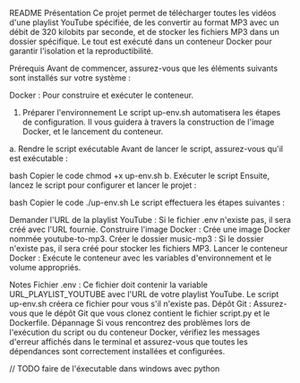README
Présentation
Ce projet permet de télécharger toutes les vidéos d'une playlist YouTube spécifiée, de les convertir au format MP3 avec un débit de 320 kilobits par seconde, et de stocker les fichiers MP3 dans un dossier spécifique. Le tout est exécuté dans un conteneur Docker pour garantir l'isolation et la reproductibilité.

Prérequis
Avant de commencer, assurez-vous que les éléments suivants sont installés sur votre système :

Docker : Pour construire et exécuter le conteneur.

1. Préparer l'environnement
Le script up-env.sh automatisera les étapes de configuration. Il vous guidera à travers la construction de l'image Docker, et le lancement du conteneur.

a. Rendre le script exécutable
Avant de lancer le script, assurez-vous qu'il est exécutable :

bash
Copier le code
chmod +x up-env.sh
b. Exécuter le script
Ensuite, lancez le script pour configurer et lancer le projet :

bash
Copier le code
./up-env.sh
Le script effectuera les étapes suivantes :

Demander l'URL de la playlist YouTube : Si le fichier .env n'existe pas, il sera créé avec l'URL fournie.
Construire l'image Docker : Crée une image Docker nommée youtube-to-mp3.
Créer le dossier music-mp3 : Si le dossier n'existe pas, il sera créé pour stocker les fichiers MP3.
Lancer le conteneur Docker : Exécute le conteneur avec les variables d'environnement et le volume appropriés.

Notes
Fichier .env : Ce fichier doit contenir la variable URL_PLAYLIST_YOUTUBE avec l'URL de votre playlist YouTube. Le script up-env.sh créera ce fichier pour vous s'il n'existe pas.
Dépôt Git : Assurez-vous que le dépôt Git que vous clonez contient le fichier script.py et le Dockerfile.
Dépannage
Si vous rencontrez des problèmes lors de l'exécution du script ou du conteneur Docker, vérifiez les messages d'erreur affichés dans le terminal et assurez-vous que toutes les dépendances sont correctement installées et configurées.


// TODO faire de l'éxecutable dans windows avec python